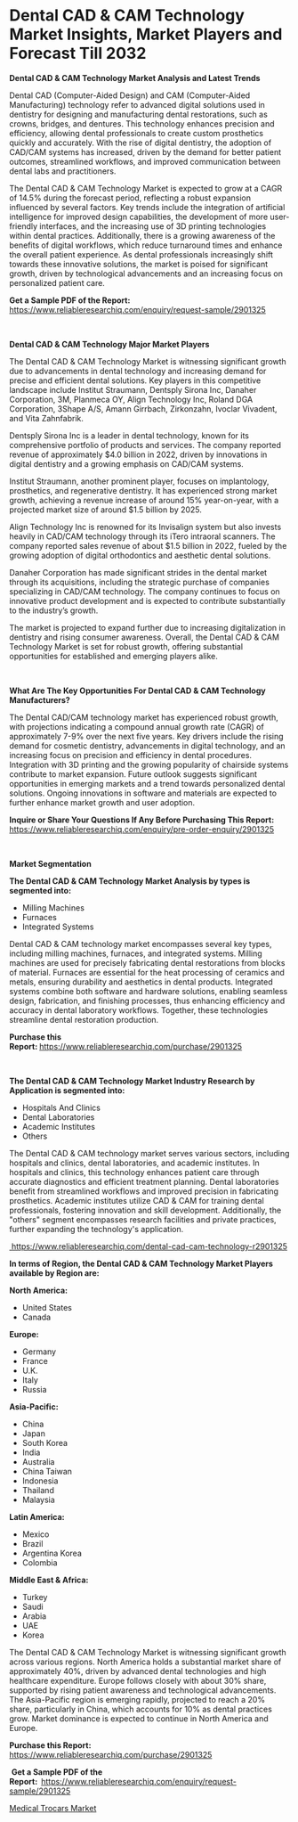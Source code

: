 <p><h1>Dental CAD & CAM Technology Market Insights, Market Players and Forecast Till 2032</h1></p><p><strong>Dental CAD & CAM Technology Market Analysis and Latest Trends</strong></p>
<p><p>Dental CAD (Computer-Aided Design) and CAM (Computer-Aided Manufacturing) technology refer to advanced digital solutions used in dentistry for designing and manufacturing dental restorations, such as crowns, bridges, and dentures. This technology enhances precision and efficiency, allowing dental professionals to create custom prosthetics quickly and accurately. With the rise of digital dentistry, the adoption of CAD/CAM systems has increased, driven by the demand for better patient outcomes, streamlined workflows, and improved communication between dental labs and practitioners.</p><p>The Dental CAD & CAM Technology Market is expected to grow at a CAGR of 14.5% during the forecast period, reflecting a robust expansion influenced by several factors. Key trends include the integration of artificial intelligence for improved design capabilities, the development of more user-friendly interfaces, and the increasing use of 3D printing technologies within dental practices. Additionally, there is a growing awareness of the benefits of digital workflows, which reduce turnaround times and enhance the overall patient experience. As dental professionals increasingly shift towards these innovative solutions, the market is poised for significant growth, driven by technological advancements and an increasing focus on personalized patient care.</p></p>
<p><strong>Get a Sample PDF of the Report:&nbsp;</strong> <a href="https://www.reliableresearchiq.com/enquiry/request-sample/2901325?utm_campaign=3513&utm_medium=2&utm_source=Github&utm_content=ia&utm_term=16032025&utm_id=dental-cad-cam-technology">https://www.reliableresearchiq.com/enquiry/request-sample/2901325</a></p>
<p>&nbsp;</p>
<p><strong>Dental CAD & CAM Technology Major Market Players</strong></p>
<p><p>The Dental CAD & CAM Technology Market is witnessing significant growth due to advancements in dental technology and increasing demand for precise and efficient dental solutions. Key players in this competitive landscape include Institut Straumann, Dentsply Sirona Inc, Danaher Corporation, 3M, Planmeca OY, Align Technology Inc, Roland DGA Corporation, 3Shape A/S, Amann Girrbach, Zirkonzahn, Ivoclar Vivadent, and Vita Zahnfabrik.</p><p>Dentsply Sirona Inc is a leader in dental technology, known for its comprehensive portfolio of products and services. The company reported revenue of approximately $4.0 billion in 2022, driven by innovations in digital dentistry and a growing emphasis on CAD/CAM systems.</p><p>Institut Straumann, another prominent player, focuses on implantology, prosthetics, and regenerative dentistry. It has experienced strong market growth, achieving a revenue increase of around 15% year-on-year, with a projected market size of around $1.5 billion by 2025.</p><p>Align Technology Inc is renowned for its Invisalign system but also invests heavily in CAD/CAM technology through its iTero intraoral scanners. The company reported sales revenue of about $1.5 billion in 2022, fueled by the growing adoption of digital orthodontics and aesthetic dental solutions.</p><p>Danaher Corporation has made significant strides in the dental market through its acquisitions, including the strategic purchase of companies specializing in CAD/CAM technology. The company continues to focus on innovative product development and is expected to contribute substantially to the industry’s growth.</p><p>The market is projected to expand further due to increasing digitalization in dentistry and rising consumer awareness. Overall, the Dental CAD & CAM Technology Market is set for robust growth, offering substantial opportunities for established and emerging players alike.</p></p>
<p>&nbsp;</p>
<p><strong>What Are The Key Opportunities For Dental CAD & CAM Technology Manufacturers?</strong></p>
<p><p>The Dental CAD/CAM technology market has experienced robust growth, with projections indicating a compound annual growth rate (CAGR) of approximately 7-9% over the next five years. Key drivers include the rising demand for cosmetic dentistry, advancements in digital technology, and an increasing focus on precision and efficiency in dental procedures. Integration with 3D printing and the growing popularity of chairside systems contribute to market expansion. Future outlook suggests significant opportunities in emerging markets and a trend towards personalized dental solutions. Ongoing innovations in software and materials are expected to further enhance market growth and user adoption.</p></p>
<p><strong>Inquire or Share Your Questions If Any Before Purchasing This Report:</strong> <a href="https://www.reliableresearchiq.com/enquiry/pre-order-enquiry/2901325?utm_campaign=3513&utm_medium=2&utm_source=Github&utm_content=ia&utm_term=16032025&utm_id=dental-cad-cam-technology">https://www.reliableresearchiq.com/enquiry/pre-order-enquiry/2901325</a></p>
<p>&nbsp;</p>
<p><strong>Market Segmentation</strong></p>
<p><strong>The Dental CAD & CAM Technology Market Analysis by types is segmented into:</strong></p>
<p><ul><li> Milling Machines</li><li>Furnaces</li><li>Integrated Systems </li></ul></p>
<p><p>Dental CAD & CAM technology market encompasses several key types, including milling machines, furnaces, and integrated systems. Milling machines are used for precisely fabricating dental restorations from blocks of material. Furnaces are essential for the heat processing of ceramics and metals, ensuring durability and aesthetics in dental products. Integrated systems combine both software and hardware solutions, enabling seamless design, fabrication, and finishing processes, thus enhancing efficiency and accuracy in dental laboratory workflows. Together, these technologies streamline dental restoration production.</p></p>
<p><strong>Purchase this Report:&nbsp;</strong><a href="https://www.reliableresearchiq.com/purchase/2901325?utm_campaign=3513&utm_medium=2&utm_source=Github&utm_content=ia&utm_term=16032025&utm_id=dental-cad-cam-technology">https://www.reliableresearchiq.com/purchase/2901325</a></p>
<p>&nbsp;</p>
<p><strong>The Dental CAD & CAM Technology Market Industry Research by Application is segmented into:</strong></p>
<p><ul><li> Hospitals And Clinics</li><li>Dental Laboratories</li><li>Academic Institutes</li><li>Others </li></ul></p>
<p><p>The Dental CAD & CAM technology market serves various sectors, including hospitals and clinics, dental laboratories, and academic institutes. In hospitals and clinics, this technology enhances patient care through accurate diagnostics and efficient treatment planning. Dental laboratories benefit from streamlined workflows and improved precision in fabricating prosthetics. Academic institutes utilize CAD & CAM for training dental professionals, fostering innovation and skill development. Additionally, the "others" segment encompasses research facilities and private practices, further expanding the technology's application.</p></p>
<p><a href="https://www.reliableresearchiq.com/dental-cad-cam-technology-r2901325?utm_campaign=3513&utm_medium=2&utm_source=Github&utm_content=ia&utm_term=16032025&utm_id=dental-cad-cam-technology">&nbsp;https://www.reliableresearchiq.com/dental-cad-cam-technology-r2901325</a></p>
<p><strong>In terms of Region, the Dental CAD & CAM Technology Market Players available by Region are:</strong></p>
<p>
    <p> <strong> North America: </strong>
        <ul>
            <li>United States</li>
            <li>Canada</li>
        </ul>
        </p> 
    <p> <strong> Europe: </strong>
        <ul>
            <li>Germany</li>
            <li>France</li>
            <li>U.K.</li>
            <li>Italy</li>
            <li>Russia</li>
        </ul>
        </p> 
    <p> <strong> Asia-Pacific: </strong>
        <ul>
            <li>China</li>
            <li>Japan</li>
            <li>South Korea</li>
            <li>India</li>
            <li>Australia</li>
            <li>China Taiwan</li>
            <li>Indonesia</li>
            <li>Thailand</li>
            <li>Malaysia</li>
        </ul>
        </p> 
    <p> <strong> Latin America: </strong>
        <ul>
            <li>Mexico</li>
            <li>Brazil</li>
            <li>Argentina Korea</li>
            <li>Colombia</li>
        </ul>
        </p> 
    <p> <strong> Middle East & Africa: </strong>
        <ul>
            <li>Turkey</li>
            <li>Saudi</li>
            <li>Arabia</li>
            <li>UAE</li>
            <li>Korea</li>
        </ul>
    </p>
    </p>
<p><p>The Dental CAD & CAM Technology Market is witnessing significant growth across various regions. North America holds a substantial market share of approximately 40%, driven by advanced dental technologies and high healthcare expenditure. Europe follows closely with about 30% share, supported by rising patient awareness and technological advancements. The Asia-Pacific region is emerging rapidly, projected to reach a 20% share, particularly in China, which accounts for 10% as dental practices grow. Market dominance is expected to continue in North America and Europe.</p></p>
<p><strong>Purchase this Report: </strong><a href="https://www.reliableresearchiq.com/purchase/2901325?utm_campaign=3513&utm_medium=2&utm_source=Github&utm_content=ia&utm_term=16032025&utm_id=dental-cad-cam-technology">https://www.reliableresearchiq.com/purchase/2901325</a></p>
<p>&nbsp;<strong>Get a Sample PDF of the Report:&nbsp;&nbsp;</strong><a href="https://www.reliableresearchiq.com/enquiry/request-sample/2901325?utm_campaign=3513&utm_medium=2&utm_source=Github&utm_content=ia&utm_term=16032025&utm_id=dental-cad-cam-technology">https://www.reliableresearchiq.com/enquiry/request-sample/2901325</a></p>
<p><strong></strong></p>
<p><p><a href="https://github.com/shamstirroc7/Market-Research-Report-List-1/blob/main/medical-trocars-market.md?utm_campaign=3513&utm_medium=2&utm_source=Github&utm_content=ia&utm_term=16032025&utm_id=dental-cad-cam-technology">Medical Trocars Market</a></p></p>
